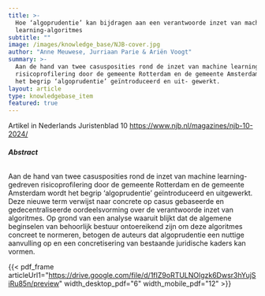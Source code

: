 ```yaml
---
title: >-
  Hoe ‘algoprudentie’ kan bijdragen aan een verantwoorde inzet van machine
  learning-algoritmes
subtitle: ""
image: /images/knowledge_base/NJB-cover.jpg
author: "Anne Meuwese, Jurriaan Parie & Ariën Voogt"
summary: >-
  Aan de hand van twee casusposities rond de inzet van machine learning-gedreven
  risicoprofilering door de gemeente Rotterdam en de gemeente Amsterdam wordt
  het begrip ‘algoprudentie’ geïntroduceerd en uit- gewerkt.
layout: article
type: knowledgebase_item
featured: true
---
```


Artikel in Nederlands Juristenblad 10 https://www.njb.nl/magazines/njb-10-2024/

###### **Abstract**

Aan de hand van twee casusposities rond de inzet van machine learning-gedreven risicoprofilering door de gemeente Rotterdam en de gemeente Amsterdam wordt het begrip ‘algoprudentie’ geïntroduceerd en uitgewerkt. Deze nieuwe term verwijst naar concrete op casus gebaseerde en gedecentraliseerde oordeelsvorming over de verantwoorde inzet van algoritmes. Op grond van een analyse waaruit blijkt dat de algemene beginselen van behoorlijk bestuur ontoereikend zijn om deze algoritmes concreet te normeren, betogen de auteurs dat algoprudentie een nuttige aanvulling op en een concretisering van bestaande juridische kaders kan vormen.

{{< pdf_frame articleUrl1="https://drive.google.com/file/d/1fIZ9oRTULNOlgzk6Dwsr3hYujSiRu85n/preview" width_desktop_pdf="6" width_mobile_pdf="12" >}}
